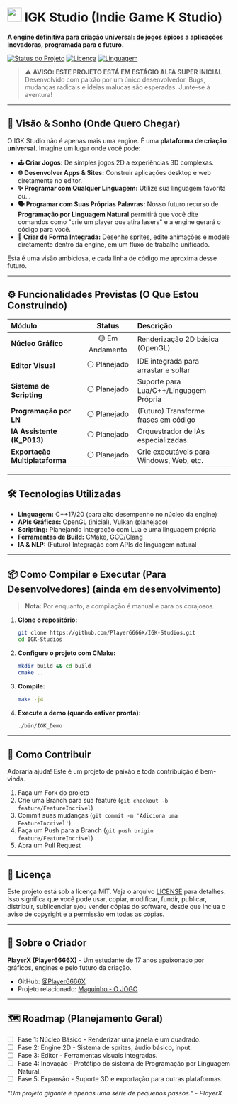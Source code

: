 # <img src="assets/ícon.png" width="32" height="32"> IGK Studio (Indie Game K Studio)

**A engine definitiva para criação universal: de jogos épicos a aplicações inovadoras, programada para o futuro.**

[![Status do Projeto](https://img.shields.io/badge/Status-Em%20Desenvolvimento%20Ativo-yellowgreen)](https://github.com/Player6666X/igk-studio)
[![Licença](https://img.shields.io/badge/Licença-MIT-blue.svg)](LICENSE)
[![Linguagem](https://img.shields.io/badge/Linguagem-C%2B%2B-%23f34b7d.svg)](https://github.com/Player6666X/igk-studio)

> **⚠️ AVISO: ESTE PROJETO ESTÁ EM ESTÁGIO ALFA SUPER INICIAL**
> Desenvolvido com paixão por um único desenvolvedor. Bugs, mudanças radicais e ideias malucas são esperadas. Junte-se à aventura!

---

## 🚀 Visão & Sonho (Onde Quero Chegar)

O IGK Studio não é apenas mais uma engine. É uma **plataforma de criação universal**.
Imagine um lugar onde você pode:

*   **🕹️ Criar Jogos:** De simples jogos 2D a experiências 3D complexas.
*   **🌐 Desenvolver Apps & Sites:** Construir aplicações desktop e web diretamente no editor.
*   **✨ Programar com Qualquer Linguagem:** Utilize sua linguagem favorita ou...
*   **🗣️ Programar com Suas Próprias Palavras:** Nosso futuro recurso de **Programação por Linguagem Natural** permitirá que você dite comandos como "crie um player que atira lasers" e a engine gerará o código para você.
*   **🎨 Criar de Forma Integrada:** Desenhe sprites, edite animações e modele diretamente dentro da engine, em um fluxo de trabalho unificado.

Esta é uma visão ambiciosa, e cada linha de código me aproxima desse futuro.

---

## ⚙️ Funcionalidades Previstas (O Que Estou Construindo)

| Módulo | Status | Descrição |
| :--- | :---: | :--- |
| **Núcleo Gráfico** | 🟡 Em Andamento | Renderização 2D básica (OpenGL) |
| **Editor Visual** | ⚪ Planejado | IDE integrada para arrastar e soltar |
| **Sistema de Scripting** | ⚪ Planejado | Suporte para Lua/C++/Linguagem Própria |
| **Programação por LN** | ⚪ Planejado | (Futuro) Transforme frases em código |
| **IA Assistente (K_P013)** | ⚪ Planejado | Orquestrador de IAs especializadas |
| **Exportação Multiplataforma** | ⚪ Planejado | Crie executáveis para Windows, Web, etc. |

---

## 🛠️ Tecnologias Utilizadas

*   **Linguagem:** C++17/20 (para alto desempenho no núcleo da engine)
*   **APIs Gráficas:** OpenGL (inicial), Vulkan (planejado)
*   **Scripting:** Planejando integração com Lua e uma linguagem própria
*   **Ferramentas de Build:** CMake, GCC/Clang
*   **IA & NLP:** (Futuro) Integração com APIs de linguagem natural

---

## 📦 Como Compilar e Executar (Para Desenvolvedores) (ainda em desenvolvimento)

> **Nota:** Por enquanto, a compilação é manual e para os corajosos.

1.  **Clone o repositório:**
    ```bash
    git clone https://github.com/Player6666X/IGK-Studios.git
    cd IGK-Studios
    ```

2.  **Configure o projeto com CMake:**
    ```bash
    mkdir build && cd build
    cmake ..
    ```

3.  **Compile:**
    ```bash
    make -j4
    ```

4.  **Execute a demo (quando estiver pronta):**
    ```bash
    ./bin/IGK_Demo
    ```

---

## 🤝 Como Contribuir

Adoraria ajuda! Este é um projeto de paixão e toda contribuição é bem-vinda.

1.  Faça um Fork do projeto
2.  Crie uma Branch para sua feature (`git checkout -b feature/FeatureIncrivel`)
3.  Commit suas mudanças (`git commit -m 'Adiciona uma FeatureIncrivel'`)
4.  Faça um Push para a Branch (`git push origin feature/FeatureIncrivel`)
5.  Abra um Pull Request

---

## 📜 Licença

Este projeto está sob a licença MIT. Veja o arquivo [LICENSE](LICENSE) para detalhes.
Isso significa que você pode usar, copiar, modificar, fundir, publicar, distribuir, sublicenciar e/ou vender cópias do software, desde que inclua o aviso de copyright e a permissão em todas as cópias.

---

## 👤 Sobre o Criador

**PlayerX (Player6666X)** - Um estudante de 17 anos apaixonado por gráficos, engines e pelo futuro da criação.
*   GitHub: [@Player6666X](https://github.com/Player6666X)
*   Projeto relacionado: [Maguinho - O JOGO](https://github.com/Player6666X/maguinho-o-jogo)

---

## 🗺️ Roadmap (Planejamento Geral)

- [ ] Fase 1: Núcleo Básico - Renderizar uma janela e um quadrado.
- [ ] Fase 2: Engine 2D - Sistema de sprites, áudio básico, input.
- [ ] Fase 3: Editor - Ferramentas visuais integradas.
- [ ] Fase 4: Inovação - Protótipo do sistema de Programação por Linguagem Natural.
- [ ] Fase 5: Expansão - Suporte 3D e exportação para outras plataformas.

*"Um projeto gigante é apenas uma série de pequenos passos." - PlayerX*
